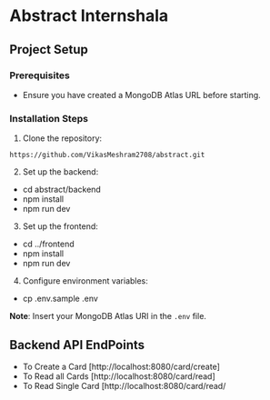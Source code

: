 # Abstract Internshala

## Project Setup

### Prerequisites
- Ensure you have created a MongoDB Atlas URL before starting.

### Installation Steps

1. Clone the repository:

```
https://github.com/VikasMeshram2708/abstract.git
```

2. Set up the backend:

* cd abstract/backend
* npm install
* npm run dev

3. Set up the frontend:

* cd ../frontend
* npm install
* npm run dev

4. Configure environment variables:

* cp .env.sample .env

**Note**: Insert your MongoDB Atlas URI in the `.env` file.

## Backend API EndPoints

* To Create a Card [http://localhost:8080/card/create]
* To Read all Cards [http://localhost:8080/card/read]
* To Read Single Card [http://localhost:8080/card/read/<title>]

### Important Notes
- Ensure all dependencies are installed in both backend and frontend directories.
- Run both backend and frontend development servers simultaneously.
- Verify your MongoDB Atlas URI is correctly entered in the `.env` file.